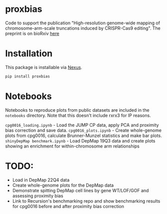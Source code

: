 # proxbias

Code to support the publication "High-resolution genome-wide mapping of chromosome-arm-scale truncations induced by 
CRISPR-Cas9 editing". The preprint is on bioRxiv [here](https://www.biorxiv.org/content/10.1101/2023.04.15.537038v1.article-metrics)

# Installation

This package is installable via [Nexus](nexus.rxrx.io). 

```bash
pip install proxbias
```

# Notebooks

Notebooks to reproduce plots from public datasets are included in the `notebooks` directory. Note that this doesn't 
include rxrx3 for IP reasons. 

`cpg0016_loading.ipynb` - Load the JUMP CP data, apply PCA and proximity bias correction and save data.
`cpg0016_plots.ipynb` - Create whole-genome plots from cpg0016, calculate Brunner-Munzel statistics and make bar plots.
`shinyDepMap benchmark.ipynb` - Load DepMap 19Q3 data and create plots showing an enrichment for within-chromosome arm relationships

# TODO:
- Load in DepMap 22Q4 data
- Create whole-genome plots for the DepMap data
- Demonstrate spitting DepMap cell lines by gene WT/LOF/GOF and assessing proximity bias
- Link to Recursion's benchmarking repo and show benchmarking results for cpg0016 before and after proximity bias correction
